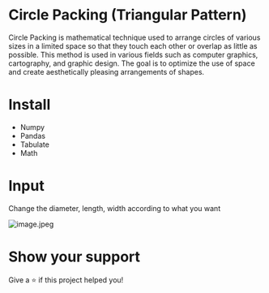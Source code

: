 # Circle Packing (Triangular Pattern)

Circle Packing is mathematical technique used to arrange circles of various sizes in a limited space so that they touch each other or overlap as little as possible. This method is used in various fields such as computer graphics, cartography, and graphic design. The goal is to optimize the use of space and create aesthetically pleasing arrangements of shapes.

# Install
- Numpy
- Pandas 
- Tabulate
- Math

# Input
Change the diameter, length, width according to what you want

![image.jpeg]( {https://github.com/mahmudahfu/Circle-Packing/blob/82020ace6be4a7a808881cb56d6274820a769a73/1_Input.jpeg} )

# Show your support
Give a ⭐️ if this project helped you!
